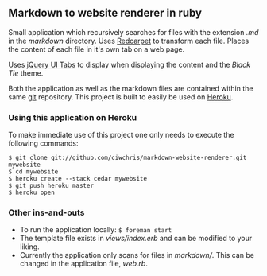 ## Markdown to website renderer in ruby ##

Small application which recursively searches for files with the extension *.md* in the *markdown* directory. Uses [Redcarpet](https://github.com/tanoku/redcarpet/) to transform each file. Places the content of each file in it's own tab on a web page.

Uses [jQuery UI Tabs](http://jqueryui.com/demos/tabs/) to display when displaying the content and the *Black Tie* theme.

Both the application as well as the markdown files are contained within the same [git](http://git-scm.com/) repository. This project is built to easily be used on [Heroku](http://www.heroku.com/).

### Using this application on Heroku ###

To make immediate use of this project one only needs to execute the following commands:

`$ git clone git://github.com/ciwchris/markdown-website-renderer.git mywebsite`  
`$ cd mywebsite`  
`$ heroku create --stack cedar mywebsite`  
`$ git push heroku master`  
`$ heroku open`  

### Other ins-and-outs ###

- To run the application locally: `$ foreman start`
- The template file exists in *views/index.erb* and can be modified to your liking.
- Currently the application only scans for files in *markdown/*. This can be changed in the application file, *web.rb*.
